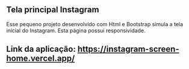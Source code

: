 ## Tela principal Instagram
Esse pequeno projeto desenvolvido com Html e Bootstrap simula a tela inicial do Instagram. Esta página possui responsividade.

## Link da aplicação: https://instagram-screen-home.vercel.app/
